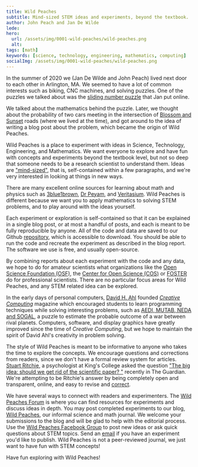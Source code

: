 ```yaml
---
title: Wild Peaches
subtitle: Mind-sized STEM ideas and experiments, beyond the textbook.
author: John Peach and Jan De Wilde
lede:
hero:
  url: /assets/img/0001-wild-peaches/wild-peaches.png
  alt:
tags: [math]
keywords: [science, technology, engineering, mathematics, computing]
socialImg: /assets/img/0001-wild-peaches/wild-peaches.png
---
```


In the summer of 2020 we (Jan De Wilde and John Peach) lived next door to each other in Arlington, MA. We seemed to have a lot of common interests such as biking, CNC machines, and solving puzzles. One of the puzzles we talked about was the [sliding number puzzle](https://jandw.github.io/slide-number-puzzle/) that Jan put online.

We talked about the mathematics behind the puzzle. Later, we thought about the probability of two cars meeting in the intersection of [Blossom and Sunset](https://wildpeaches.xyz/blog/the-wreck-at-blossom-and-sunset/) roads (where we lived at the time), and got around to the idea of writing a blog post about the problem, which became the origin of Wild Peaches.

Wild Peaches is a place to experiment with ideas in Science, Technology, Engineering, and Mathematics. We want everyone to explore and have fun with concepts and experiments beyond the textbook level, but not so deep that someone needs to be a research scientist to understand them. Ideas are ["mind-sized"](https://mindstorms.media.mit.edu/), that is, self-contained within a few paragraphs, and we're very interested in looking at things in new ways. 

There are many excellent online sources for learning about math and physics such as [3blue1brown](https://www.3blue1brown.com/), [Dr Peyam](https://www.youtube.com/c/drpeyam), and [Veritasium](https://www.youtube.com/channel/UCHnyfMqiRRG1u-2MsSQLbXA). Wild Peaches is different because we want you to apply mathematics to solving STEM problems, and to play around with the ideas yourself.

Each experiment or exploration is self-contained so that it can be explained in a single blog post, or at most a handful of posts, and each is meant to be fully reproducible by anyone. All of the code and data are saved to our Github [repository](https://gist.github.com/XerxesZorgon), which is accessible to download. You should be able to run the code and recreate the experiment as described in the blog report. The software we use is free, and usually open-source.

By combining reports about each experiment with the code and any data, we hope to do for amateur scientists what organizations like the [Open Science Foundation (OSF)](https://osf.io/), the [Center for Open Science (COS)](https://www.cos.io/) or [FOSTER](https://www.fosteropenscience.eu/content/what-open-science-introduction) do for professional scientists. There are no particular focus areas for Wild Peaches, and any STEM related idea can be explored.

In the early days of personal computers, [David H. Ahl](https://onlinebooks.library.upenn.edu/webbin/book/lookupname?key=Ahl%2C%20David%20H%2E) founded *[Creative Computing](https://archive.org/details/creativecomputing)* magazine which encouraged students to learn programming techniques while solving interesting problems, such as [AEDI, MUTAB, NEDA and SOGAL](https://www.atariarchives.org/bcc1/showpage.php?page=175), a puzzle to estimate the probable outcome of a war between rival planets. Computers, software, and display graphics have greatly improved since the time of *Creative Computing*, but we hope to maintain the spirit of David Ahl's creativity in problem solving.

The style of Wild Peaches is meant to be informative to anyone who takes the time to explore the concepts. We encourage questions and corrections from readers, since we don't have a formal review system for articles. [Stuart Ritchie](https://www.kcl.ac.uk/people/stuart-ritchie), a psychologist at King's College asked the question ["The big idea: should we get rid of the scientific paper? "](https://www.theguardian.com/books/2022/apr/11/the-big-idea-should-we-get-rid-of-the-scientific-paper?utm_source=pocket-newtab) recently in The Guardian. We're attempting to be Ritchie's answer by being completely open and transparent, online, and easy to revise and [correct](https://journals.plos.org/plosmedicine/article?id=10.1371/journal.pmed.0020124). 

We have several ways to connect with readers and experimenters. The [Wild Peaches Forum](https://github.com/JanDW/wildpeaches/discussions/76) is where you can find resources for experiments and discuss ideas in depth. You may post completed experiments to our blog, [Wild Peaches](https://wildpeaches.xyz/), our informal science and math journal. We welcome your submissions to the blog and will be glad to help with the editorial process. Use the [Wild Peaches Facebook Group](https://www.facebook.com/groups/253238143289738) to post new ideas or ask quick questions about STEM topics. Send an [email](hi@wildpeaches.xyz) if you have an experiment you'd like to publish. Wild Peaches is not a peer-reviewed journal, we just want to have fun with STEM concepts!

Have fun exploring with Wild Peaches!
